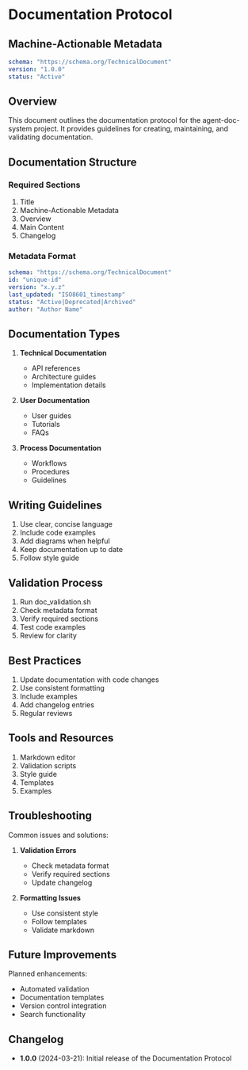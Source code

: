 # Documentation Protocol

## Machine-Actionable Metadata
```yaml
schema: "https://schema.org/TechnicalDocument"
version: "1.0.0"
status: "Active"
```

## Overview

This document outlines the documentation protocol for the agent-doc-system project. It provides guidelines for creating, maintaining, and validating documentation.

## Documentation Structure

### Required Sections

1. Title
2. Machine-Actionable Metadata
3. Overview
4. Main Content
5. Changelog

### Metadata Format

```yaml
schema: "https://schema.org/TechnicalDocument"
id: "unique-id"
version: "x.y.z"
last_updated: "ISO8601_timestamp"
status: "Active|Deprecated|Archived"
author: "Author Name"
```

## Documentation Types

1. **Technical Documentation**
   - API references
   - Architecture guides
   - Implementation details

2. **User Documentation**
   - User guides
   - Tutorials
   - FAQs

3. **Process Documentation**
   - Workflows
   - Procedures
   - Guidelines

## Writing Guidelines

1. Use clear, concise language
2. Include code examples
3. Add diagrams when helpful
4. Keep documentation up to date
5. Follow style guide

## Validation Process

1. Run doc_validation.sh
2. Check metadata format
3. Verify required sections
4. Test code examples
5. Review for clarity

## Best Practices

1. Update documentation with code changes
2. Use consistent formatting
3. Include examples
4. Add changelog entries
5. Regular reviews

## Tools and Resources

1. Markdown editor
2. Validation scripts
3. Style guide
4. Templates
5. Examples

## Troubleshooting

Common issues and solutions:

1. **Validation Errors**
   - Check metadata format
   - Verify required sections
   - Update changelog

2. **Formatting Issues**
   - Use consistent style
   - Follow templates
   - Validate markdown

## Future Improvements

Planned enhancements:
- Automated validation
- Documentation templates
- Version control integration
- Search functionality

## Changelog

- **1.0.0** (2024-03-21): Initial release of the Documentation Protocol 